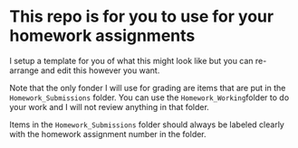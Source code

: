 # This repo is for you to use for your homework assignments
I setup a template for you of what this might look like but you can re-arrange and edit this however you want.

Note that the only fonder I will use for grading are items that are put in the `Homework_Submissions` folder. You can use the `Homework_Working`folder to do your work and I will not review anything in that folder. 

Items in the `Homework_Submissions` folder should always be labeled clearly with the homework assignment number in the folder.
